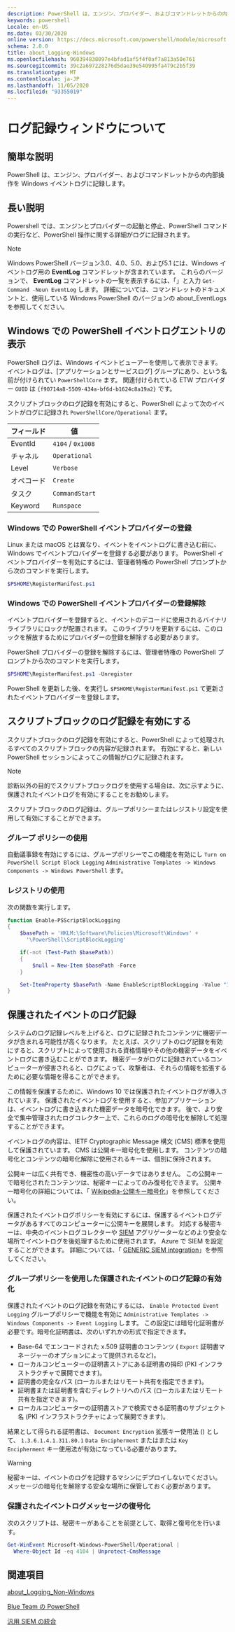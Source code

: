 ```yaml
---
description: PowerShell は、エンジン、プロバイダー、およびコマンドレットからの内部操作を Windows イベントログに記録します。
keywords: powershell
Locale: en-US
ms.date: 03/30/2020
online version: https://docs.microsoft.com/powershell/module/microsoft.powershell.core/about/about_logging_windows?view=powershell-7.1&WT.mc_id=ps-gethelp
schema: 2.0.0
title: about_Logging-Windows
ms.openlocfilehash: 960394838097e4bfad1af5f4f0af7a813a50e761
ms.sourcegitcommit: 39c2a697228276d5dae39e540995fa479c2b5f39
ms.translationtype: MT
ms.contentlocale: ja-JP
ms.lasthandoff: 11/05/2020
ms.locfileid: "93355019"
---
```

# <a name="about-logging-windows"></a>ログ記録ウィンドウについて

## <a name="short-description"></a>簡単な説明
PowerShell は、エンジン、プロバイダー、およびコマンドレットからの内部操作を Windows イベントログに記録します。

## <a name="long-description"></a>長い説明

Powershell では、エンジンとプロバイダーの起動と停止、PowerShell コマンドの実行など、PowerShell 操作に関する詳細がログに記録されます。

> [!NOTE]
> Windows PowerShell バージョン3.0、4.0、5.0、および5.1 には、Windows イベントログ用の **EventLog** コマンドレットが含まれています。 これらのバージョンで、 **EventLog** コマンドレットの一覧を表示するには、「」と入力 `Get-Command -Noun EventLog` します。 詳細については、コマンドレットのドキュメントと、使用している Windows PowerShell のバージョンの about_EventLogs を参照してください。

## <a name="viewing-the-powershell-event-log-entries-on-windows"></a>Windows での PowerShell イベントログエントリの表示

PowerShell ログは、Windows イベントビューアーを使用して表示できます。 イベントログは、[アプリケーションとサービスログ] グループにあり、という名前が付けられてい `PowerShellCore` ます。 関連付けられている ETW プロバイダー `GUID` は `{f90714a8-5509-434a-bf6d-b1624c8a19a2}` です。

スクリプトブロックのログ記録を有効にすると、PowerShell によって次のイベントがログに記録され `PowerShellCore/Operational` ます。

|  フィールド  |       値       |
| ------- | ----------------- |
| EventId | `4104` / `0x1008` |
| チャネル | `Operational`     |
| Level   | `Verbose`         |
| オペコード  | `Create`          |
| タスク    | `CommandStart`    |
| Keyword | `Runspace`        |

### <a name="registering-the-powershell-event-provider-on-windows"></a>Windows での PowerShell イベントプロバイダーの登録

Linux または macOS とは異なり、イベントをイベントログに書き込む前に、Windows でイベントプロバイダーを登録する必要があります。 PowerShell イベントプロバイダーを有効にするには、管理者特権の PowerShell プロンプトから次のコマンドを実行します。

```powershell
$PSHOME\RegisterManifest.ps1
```

### <a name="unregistering-the-powershell-event-provider-on-windows"></a>Windows での PowerShell イベントプロバイダーの登録解除

イベントプロバイダーを登録すると、イベントのデコードに使用されるバイナリライブラリにロックが配置されます。 このライブラリを更新するには、このロックを解放するためにプロバイダーの登録を解除する必要があります。

PowerShell プロバイダーの登録を解除するには、管理者特権の PowerShell プロンプトから次のコマンドを実行します。

```powershell
$PSHOME\RegisterManifest.ps1 -Unregister
```

PowerShell を更新した後、を実行し `$PSHOME\RegisterManifest.ps1` て更新されたイベントプロバイダーを登録します。

## <a name="enabling-script-block-logging"></a>スクリプトブロックのログ記録を有効にする

スクリプトブロックのログ記録を有効にすると、PowerShell によって処理されるすべてのスクリプトブロックの内容が記録されます。 有効にすると、新しい PowerShell セッションによってこの情報がログに記録されます。

> [!NOTE]
> 診断以外の目的でスクリプトブロックログを使用する場合は、次に示すように、保護されたイベントログを有効にすることをお勧めします。

スクリプトブロックのログ記録は、グループポリシーまたはレジストリ設定を使用して有効にすることができます。

### <a name="using-group-policy"></a>グループ ポリシーの使用

自動議事録を有効にするには、グループポリシーでこの機能を有効にし `Turn on PowerShell Script Block
Logging` `Administrative Templates -> Windows
Components -> Windows PowerShell` ます。

### <a name="using-the-registry"></a>レジストリの使用

次の関数を実行します。

```powershell
function Enable-PSScriptBlockLogging
{
    $basePath = 'HKLM:\Software\Policies\Microsoft\Windows' +
      '\PowerShell\ScriptBlockLogging'

    if(-not (Test-Path $basePath))
    {
        $null = New-Item $basePath -Force
    }

    Set-ItemProperty $basePath -Name EnableScriptBlockLogging -Value "1"
}
```

## <a name="protected-event-logging"></a>保護されたイベントのログ記録

システムのログ記録レベルを上げると、ログに記録されたコンテンツに機密データが含まれる可能性が高くなります。 たとえば、スクリプトのログ記録を有効にすると、スクリプトによって使用される資格情報やその他の機密データをイベントログに書き込むことができます。 機密データがログに記録されているコンピューターが侵害されると、ログによって、攻撃者は、それらの情報を拡張するために必要な情報を得ることができます。

この情報を保護するために、Windows 10 では保護されたイベントログが導入されています。
保護されたイベントログを使用すると、参加アプリケーションは、イベントログに書き込まれた機密データを暗号化できます。 後で、より安全で集中管理されたログコレクター上で、これらのログの暗号化を解除して処理することができます。

イベントログの内容は、IETF Cryptographic Message 構文 (CMS) 標準を使用して保護されています。 CMS は公開キー暗号化を使用します。 コンテンツの暗号化とコンテンツの暗号化解除に使用されるキーは、個別に保持されます。

公開キーは広く共有でき、機密性の高いデータではありません。 この公開キーで暗号化されたコンテンツは、秘密キーによってのみ復号化できます。 公開キー暗号化の詳細については、「 [Wikipedia-公開キー暗号化](https://en.wikipedia.org/wiki/Public-key_cryptography)」を参照してください。

保護されたイベントログポリシーを有効にするには、保護するイベントログデータがあるすべてのコンピューターに公開キーを展開します。 対応する秘密キーは、中央のイベントログコレクターや [SIEM][] アグリゲーターなどのより安全な場所でイベントログを後処理するために使用されます。 Azure で SIEM を設定することができます。 詳細については、「 [GENERIC SIEM integration](/cloud-app-security/siem)」を参照してください。

### <a name="enabling-protected-event-logging-via-group-policy"></a>グループポリシーを使用した保護されたイベントのログ記録の有効化

保護されたイベントのログ記録を有効にするには、 `Enable Protected Event Logging` グループポリシーで機能を有効に `Administrative Templates -> Windows Components
-> Event Logging` します。 この設定には暗号化証明書が必要です。暗号化証明書は、次のいずれかの形式で指定できます。

- Base-64 でエンコードされた x.509 証明書のコンテンツ ( `Export` 証明書マネージャーのオプションによって提供されるなど)。
- ローカルコンピューターの証明書ストアにある証明書の拇印 (PKI インフラストラクチャで展開できます)。
- 証明書の完全なパス (ローカルまたはリモート共有を指定できます)。
- 証明書または証明書を含むディレクトリへのパス (ローカルまたはリモート共有を指定できます)。
- ローカルコンピューターの証明書ストアで検索できる証明書のサブジェクト名 (PKI インフラストラクチャによって展開できます)。

結果として得られる証明書は、 `Document Encryption` 拡張キー使用法 () として、 `1.3.6.1.4.1.311.80.1` `Data Encipherment` またはまたは `Key
Encipherment` キー使用法が有効になっている必要があります。

> [!WARNING]
> 秘密キーは、イベントのログを記録するマシンにデプロイしないでください。 メッセージの暗号化を解除する安全な場所に保管しておく必要があります。

### <a name="decrypting-protected-event-logging-messages"></a>保護されたイベントログメッセージの復号化

次のスクリプトは、秘密キーがあることを前提として、取得と復号化を行います。

```powershell
Get-WinEvent Microsoft-Windows-PowerShell/Operational |
  Where-Object Id -eq 4104 | Unprotect-CmsMessage
```

## <a name="see-also"></a>関連項目

[about_Logging_Non-Windows](about_Logging_Non-Windows.md)

[Blue Team の PowerShell](https://devblogs.microsoft.com/powershell/powershell-the-blue-team/)

[汎用 SIEM の統合](/cloud-app-security/siem)

<!-- link references -->
[SIEM]: https://wikipedia.org/wiki/Security_information_and_event_management
